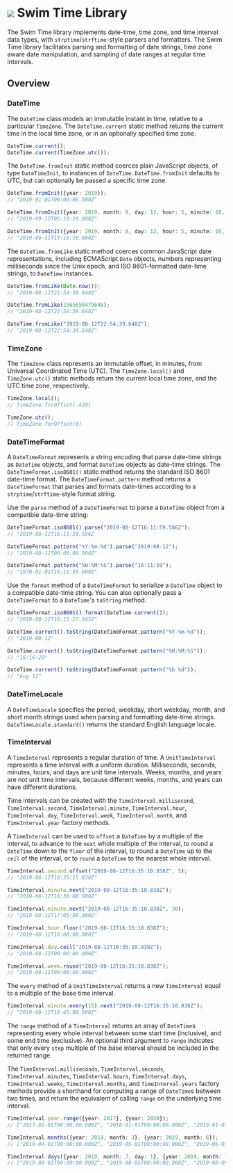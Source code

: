 # <a href="https://www.swimos.org"><img src="https://docs.swimos.org/readme/breach-marlin-blue-wide.svg"></a> Swim Time Library

The Swim Time library implements date-time, time zone, and time interval data
types, with `strptime`/`strftime`-style parsers and formatters. The Swim Time
library facilitates parsing and formatting of date strings, time zone aware
date manipulation, and sampling of date ranges at regular time intervals.

## Overview

### DateTime

The `DateTime` class models an immutable instant in time, relative to a
particular `TimeZone`. The `DateTime.current` static method returns the
current time in the local time zone, or in an optionally specified time zone.

```typescript
DateTime.current();
DateTime.current(TimeZone.utc());
```

The `DateTime.fromInit` static method coerces plain JavaScript objects, of type
`DateTimeInit`, to instances of `DateTime`. `DateTime.fromInit` defaults to UTC,
but can optionally be passed a specific time zone.

```typescript
DateTime.fromInit({year: 2019});
// "2019-01-01T00:00:00.000Z"

DateTime.fromInit({year: 2019, month: 8, day: 12, hour: 5, minute: 16, second: 10});
// "2019-09-12T05:16:10.000Z"

DateTime.fromInit({year: 2019, month: 8, day: 12, hour: 5, minute: 16, second: 10}, TimeZone.local());
// "2019-09-11T15:16:10.000Z"
```

The `DateTime.fromLike` static method coerces common JavaScript date
representations, including ECMAScript `Date` objects, numbers representing
milliseconds since the Unix epoch, and ISO 8601-formatted date-time strings,
to `DateTime` instances.

```typescript
DateTime.fromLike(Date.now());
// "2019-08-12T22:54:39.648Z"

DateTime.fromLike(1565650479648);
// "2019-08-12T22:54:39.648Z"

DateTime.fromLike("2019-08-12T22:54:39.648Z");
// "2019-08-12T22:54:39.648Z"
```

### TimeZone

The `TimeZone` class represents an immutable offset, in minutes, from Universal
Coordinated Time (UTC). The `TimeZone.local()` and `TimeZone.utc()` static
methods return the current local time zone, and the UTC time zone, respectively.

```typescript
TimeZone.local();
// TimeZone.forOffset(-420)

TimeZone.utc();
// TimeZone.forOffset(0)
```

### DateTimeFormat

A `DateTimeFormat` represents a string encoding that parse date-time strings
as `DateTime` objects, and format `DateTime` objects as date-time strings.
The `DateTimeFormat.iso8601()` static method returns the standard ISO 8601
date-time format. The `DateTimeFormat.pattern` method returns a
`DateTimeFormat` that parses and formats date-times according to a
`strptime`/`strftime`-style format string.

Use the `parse` method of a `DateTimeFormat` to parse a `DateTime` object from
a compatible date-time string:

```typeScript
DateTimeFormat.iso8601().parse("2019-08-12T16:11:59.586Z");
// "2019-08-12T16:11:59.586Z

DateTimeFormat.pattern("%Y-%m-%d").parse("2019-08-12");
// "2019-08-12T00:00:00.000Z"

DateTimeFormat.pattern("%H:%M:%S").parse("16:11:59");
// "1970-01-01T16:11:59.000Z"
```

Use the `format` method of a `DateTimeFormat` to serialize a `DateTime` object
to a compatible date-time string. You can also optionally pass a
`DateTimeFormat` to a `DateTime`'s `toString` method.

```typescript
DateTimeFormat.iso8601().format(DateTime.current());
// "2019-08-12T16:15:27.045Z"

DateTime.current().toString(DateTimeFormat.pattern("%Y-%m-%d"));
// "2019-08-12"

DateTime.current().toString(DateTimeFormat.pattern("%H:%M:%S"));
// "16:16:20"

DateTime.current().toString(DateTimeFormat.pattern("%b %d"));
// "Aug 12"
```

### DateTimeLocale

A `DateTimeLocale` specifies the period, weekday, short weekday, month, and
short month strings used when parsing and formatting date-time strings.
`DateTimeLocale.standard()` returns the standard English language locale.

### TimeInterval

A `TimeInterval` represents a regular duration of time. A `UnitTimeInterval`
represents a time interval with a uniform duration. Milliseconds, seconds,
minutes, hours, and days are unit time intervals. Weeks, months, and years
are not unit time intervals, because different weeks, months, and years can
have different durations.

Time intervals can be created with the `TimeInterval.millisecond`,
`TimeInterval.second`, `TimeInterval.minute`, `TimeInterval.hour`,
`TimeInterval.day`, `TimeInterval.week`, `TimeInterval.month`, and
`TimeInterval.year` factory methods.

A `TimeInterval` can be used to `offset` a `DateTime` by a multiple of the
interval, to advance to the `next` whole multiple of the interval, to round
a `DateTime` down to the `floor` of the interval, to round a `DateTime` up
to the `ceil` of the interval, or to `round` a `DateTime` to the nearest
whole interval.

```typescript
TimeInterval.second.offset("2019-08-12T16:35:10.838Z", 5);
// "2019-08-12T16:35:15.838Z"

TimeInterval.minute.next("2019-08-12T16:35:10.838Z");
// "2019-08-12T16:36:00.000Z"

TimeInterval.minute.next("2019-08-12T16:35:10.838Z", 30);
// "2019-08-12T17:05:00.000Z"

TimeInterval.hour.floor("2019-08-12T16:35:10.838Z");
// "2019-08-12T16:00:00.000Z"

TimeInterval.day.ceil("2019-08-12T16:35:10.838Z");
// "2019-08-13T00:00:00.000Z"

TimeInterval.week.round("2019-08-12T16:35:10.838Z");
// "2019-08-11T00:00:00.000Z"
```

The `every` method of a `UnitTimeInterval` returns a new `TimeInterval` equal
to a multiple of the base time interval.

```typescript
TimeInterval.minute.every(15).next("2019-08-12T16:35:10.838Z");
// "2019-08-12T16:45:00.000Z"
```

The `range` method of a `TimeInterval` returns an array of `DateTime`s
representing every whole interval between some start time (inclusive), and
some end time (exclusive). An optional third argument to `range` indicates
that only every `step` multiple of the base interval should be included in
the returned range.

The `TimeInterval.milliseconds`, `TimeInterval.seconds`, `TimeInterval.minutes`,
`TimeInterval.hours`, `TimeInterval.days`, `TimeInterval.weeks`,
`TimeInterval.months`, and `TimeInterval.years` factory methods provide
a shorthand for computing a range of `DateTime`s between two times, and
return the equivalent of calling `range` on the underlying time interval.

```typescript
TimeInterval.year.range({year: 2017}, {year: 2020});
// ["2017-01-01T00:00:00.000Z", "2018-01-01T00:00:00.000Z", "2019-01-01T00:00:00.000Z"]

TimeInterval.months({year: 2019, month: 3}, {year: 2019, month: 6});
// ["2019-04-01T00:00:00.000Z", "2019-05-01T00:00:00.000Z", "2019-06-01T00:00:00.000Z"]

TimeInterval.days({year: 2019, month: 7, day: 1}, {year: 2019, month: 7, day: 12}, 4);
// ["2019-08-01T00:00:00.000Z", "2019-08-05T00:00:00.000Z", "2019-08-09T00:00:00.000Z"]
```
